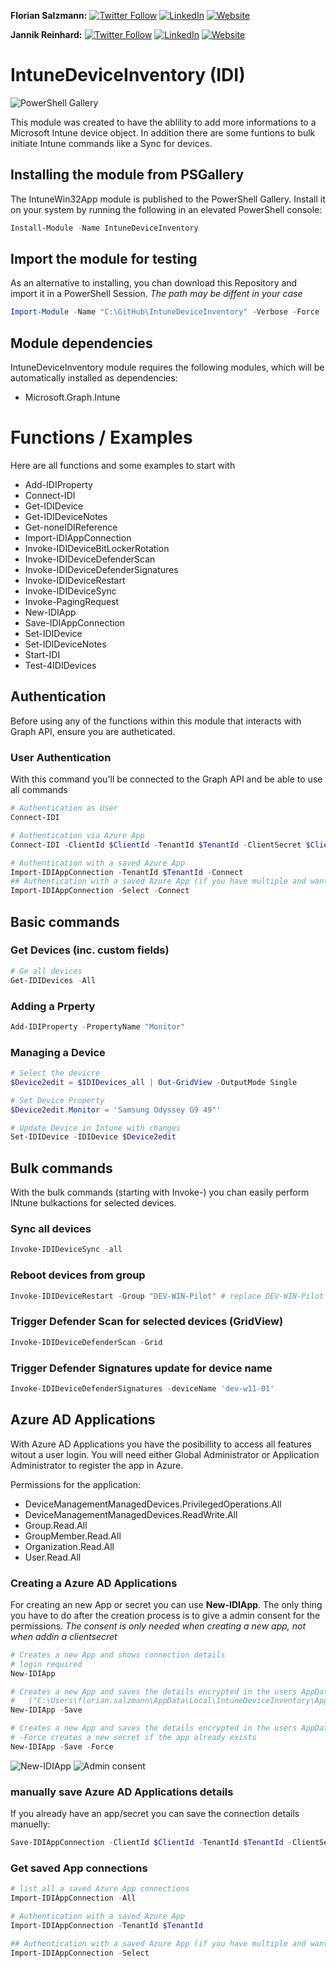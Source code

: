 **Florian Salzmann:**
[![Twitter Follow](https://img.shields.io/badge/Twitter-1DA1F2?style=for-the-badge&logo=twitter&logoColor=white)](https://twitter.com/FlorianSLZ/)  [![LinkedIn](https://img.shields.io/badge/LinkedIn-0077B5?style=for-the-badge&logo=linkedin&logoColor=white)](https://www.linkedin.com/in/fsalzmann/)  [![Website](https://img.shields.io/badge/website-000000?style=for-the-badge&logo=About.me&logoColor=white)](https://scloud.work/en/about)

**Jannik Reinhard:**
[![Twitter Follow](https://img.shields.io/badge/Twitter-1DA1F2?style=for-the-badge&logo=twitter&logoColor=white)](https://twitter.com/jannik_reinhard)  [![LinkedIn](https://img.shields.io/badge/LinkedIn-0077B5?style=for-the-badge&logo=linkedin&logoColor=white)](https://www.linkedin.com/in/jannik-r/)  [![Website](https://img.shields.io/badge/website-000000?style=for-the-badge&logo=About.me&logoColor=white)](https://jannikreinhard.com/)

# IntuneDeviceInventory (IDI)
![PowerShell Gallery](https://img.shields.io/powershellgallery/dt/IntuneDeviceInventory)

This module was created to have the ablility to add more informations to a Microsoft Intune device object. 
In addition there are some funtions to bulk initiate Intune commands like a Sync for devices. 


## Installing the module from PSGallery

The IntuneWin32App module is published to the PowerShell Gallery. Install it on your system by running the following in an elevated PowerShell console:
```PowerShell
Install-Module -Name IntuneDeviceInventory
```

## Import the module for testing

As an alternative to installing, you chan download this Repository and import it in a PowerShell Session. 
*The path may be diffent in your case*
```PowerShell
Import-Module -Name "C:\GitHub\IntuneDeviceInventory" -Verbose -Force
```

## Module dependencies

IntuneDeviceInventory module requires the following modules, which will be automatically installed as dependencies:
- Microsoft.Graph.Intune

# Functions / Examples

Here are all functions and some examples to start with

- Add-IDIProperty
- Connect-IDI
- Get-IDIDevice
- Get-IDIDeviceNotes
- Get-noneIDIReference
- Import-IDIAppConnection
- Invoke-IDIDeviceBitLockerRotation
- Invoke-IDIDeviceDefenderScan
- Invoke-IDIDeviceDefenderSignatures
- Invoke-IDIDeviceRestart
- Invoke-IDIDeviceSync
- Invoke-PagingRequest
- New-IDIApp
- Save-IDIAppConnection
- Set-IDIDevice
- Set-IDIDeviceNotes
- Start-IDI
- Test-4IDIDevices

## Authentication
Before using any of the functions within this module that interacts with Graph API, ensure you are autheticated. 

### User Authentication
With this command you'll be connected to the Graph API and be able to use all commands
```PowerShell
# Authentication as User
Connect-IDI

# Authentication via Azure App
Connect-IDI -ClientId $ClientId -TenantId $TenantId -ClientSecret $ClientSecret

# Authentication with a saved Azure App
Import-IDIAppConnection -TenantId $TenantId -Connect
## Authentication with a saved Azure App (if you have multiple and want to select)
Import-IDIAppConnection -Select -Connect
```

## Basic commands
### Get Devices (inc. custom fields)

```PowerShell
# Ge all devices
Get-IDIDevices -All
```

### Adding a Prperty

```PowerShell
Add-IDIProperty -PropertyName "Monitor"
```

### Managing a Device

```PowerShell
# Select the devicre
$Device2edit = $IDIDevices_all | Out-GridView -OutputMode Single

# Set Device Property
$Device2edit.Monitor = 'Samsung Odyssey G9 49"'

# Update Device in Intune with changes
Set-IDIDevice -IDIDevice $Device2edit
```

## Bulk commands

With the bulk commands (starting with Invoke-) you chan easily perform INtune bulkactions for selected devices. 

### Sync all devices

```PowerShell
Invoke-IDIDeviceSync -all
```

### Reboot devices from group

```PowerShell
Invoke-IDIDeviceRestart -Group "DEV-WIN-Pilot" # replace DEV-WIN-Pilot with your group name
```

### Trigger Defender Scan for selected devices (GridView)

```PowerShell
Invoke-IDIDeviceDefenderScan -Grid
```

### Trigger Defender Signatures update for device name

```PowerShell
Invoke-IDIDeviceDefenderSignatures -deviceName 'dev-w11-01'
```
## Azure AD Applications
With Azure AD Applications you have the posibillity to access all features witout a user login. 
You will need either Global Administrator or Application Administrator to register the app in Azure. 

Permissions for the application:
- DeviceManagementManagedDevices.PrivilegedOperations.All
- DeviceManagementManagedDevices.ReadWrite.All
- Group.Read.All
- GroupMember.Read.All
- Organization.Read.All
- User.Read.All

### Creating a Azure AD Applications
For creating an new App or secret you can use **New-IDIApp**. The only thing you have to do after the creation process is to give a admin consent for the permissions. 
*The consent is only needed when creating a new app, not when addin a clientsecret*
```PowerShell
# Creates a new App and shows connection details
# login required
New-IDIApp

# Creates a new App and saves the details encrypted in the users AppData:
#   ("C:\Users\florian.salzmann\AppData\Local\IntuneDeviceInventory\AppConnection\TenantId.connection")
New-IDIApp -Save

# Creates a new App and saves the details encrypted in the users AppData
# -Force creates a new secret if the app already exists
New-IDIApp -Save -Force
```

![New-IDIApp](https://scloud.work/wp-content/uploads/2022/11/IDI_New-IDIApp.png)
![Admin consent](https://scloud.work/wp-content/uploads/2022/11/IDI_Grant-admin-consent.png)


### manually save Azure AD Applications details
If you already have an app/secret you can save the connection details manuelly:
```PowerShell
Save-IDIAppConnection -ClientId $ClientId -TenantId $TenantId -ClientSecret $ClientSecret
```

### Get saved App connections

```PowerShell
# list all a saved Azure App connections
Import-IDIAppConnection -All

# Authentication with a saved Azure App
Import-IDIAppConnection -TenantId $TenantId

## Authentication with a saved Azure App (if you have multiple and want to select)
Import-IDIAppConnection -Select
```